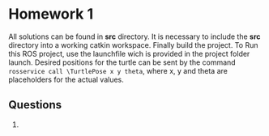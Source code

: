 # Homework 1

All solutions can be found in **src** directory. It is necessary to include the **src** directory into a working catkin workspace. Finally build the project. 
To Run this ROS project, use the launchfile wich is provided in the project folder launch.
Desired positions for the turtle can be sent by the command 
`rosservice call \TurtlePose x y theta`, where x, y and theta are placeholders for the actual values. 


## Questions
1. 